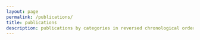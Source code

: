 ```yaml
---
layout: page
permalink: /publications/
title: publications
description: publications by categories in reversed chronological order. generated by jekyll-scholar.
---
```


